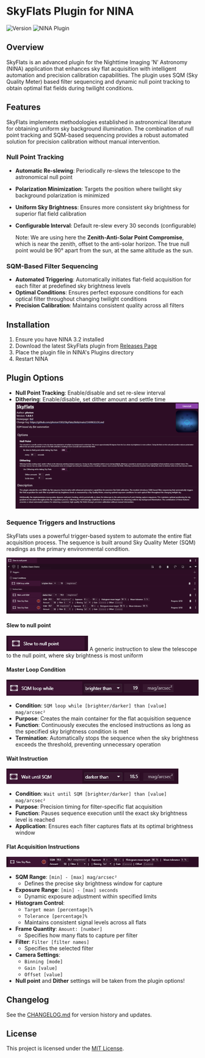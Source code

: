 ﻿# SkyFlats Plugin for NINA

![Version](https://img.shields.io/badge/version-1.0.0.1-blue.svg)
![NINA Plugin](https://img.shields.io/badge/NINA-Plugin-green.svg)

## Overview

SkyFlats is an advanced plugin for the Nighttime Imaging 'N' Astronomy (NINA) application that enhances sky flat acquisition with intelligent automation and precision calibration capabilities. The plugin uses SQM (Sky Quality Meter) based filter sequencing and dynamic null point tracking to obtain optimal flat fields during twilight conditions.

## Features

SkyFlats implements methodologies established in astronomical literature for obtaining uniform sky background illumination. The combination of null point tracking and SQM-based sequencing provides a robust automated solution for precision calibration without manual intervention.



###  Null Point Tracking
- **Automatic Re-slewing**: Periodically re-slews the telescope to the astronomical null point
- **Polarization Minimization**: Targets the position where twilight sky background polarization is minimized
- **Uniform Sky Brightness**: Ensures more consistent sky brightness for superior flat field calibration
- **Configurable Interval**: Default re-slew every 30 seconds (configurable)

  Note: We are using here the **Zenith-Anti-Solar Point Compromise**, which is near the zenith, offset to the anti-solar horizon.
  The true null point would be 90° apart from the sun, at the same altitude as the sun. 



### SQM-Based Filter Sequencing
- **Automated Triggering**: Automatically initiates flat-field acquisition for each filter at predefined sky brightness levels
- **Optimal Conditions**: Ensures perfect exposure conditions for each optical filter throughout changing twilight conditions
- **Precision Calibration**: Maintains consistent quality across all filters


## Installation

1. Ensure you have NINA 3.2 installed 
2. Download the latest SkyFlats plugin from [Releases Page](https://github.com/photon1503/SkyFlats/releases)
3. Place the plugin file in NINA's Plugins directory
4. Restart NINA 


## Plugin Options

- **Null Point Tracking**: Enable/disable and set re-slew interval
- **Dithering**: Enable/disable, set dither amount and settle time
![alt text](image.png)


### Sequence Triggers and Instructions 

SkyFlats uses a powerful trigger-based system to automate the entire flat acquisition process. The sequence is built around Sky Quality Meter (SQM) readings as the primary environmental condition.

![alt text](image-1.png)

#### Slew to null point
![alt text](image-5.png)
A generic instruction to slew the telescope to the null point, where sky brightness is most uniform

#### Master Loop Condition
![alt text](image-2.png)
- **Condition**: `SQM loop while [brighter/darker] than [value] mag/arcsec²`
- **Purpose**: Creates the main container for the flat acquisition sequence
- **Function**: Continuously executes the enclosed instructions as long as the specified sky brightness condition is met
- **Termination**: Automatically stops the sequence when the sky brightness exceeds the threshold, preventing unnecessary operation

#### Wait Instruction
![alt text](image-3.png)
- **Condition**: `Wait until SQM [brighter/darker] than [value] mag/arcsec²`
- **Purpose**: Precision timing for filter-specific flat acquisition
- **Function**: Pauses sequence execution until the exact sky brightness level is reached
- **Application**: Ensures each filter captures flats at its optimal brightness window

#### Flat Acquisition Instructions
![alt text](image-4.png)
- **SQM Range**: `[min] - [max] mag/arcsec²`
  - Defines the precise sky brightness window for capture
- **Exposure Range**: `[min] - [max] seconds`
  - Dynamic exposure adjustment within specified limits
- **Histogram Control**: 
  - `Target mean [percentage]%`
  - `Tolerance [percentage]%`
  - Maintains consistent signal levels across all flats
- **Frame Quantity**: `Amount: [number]`
  - Specifies how many flats to capture per filter
- **Filter**: `Filter [filter names]`
  - Specifies the selected filter
- **Camera Settings**: 
  - `Binning [mode]`
  - `Gain [value]`
  - `Offset [value]`
- **Null point** and **Dither** settings will be taken from the plugin options!
  





## Changelog

See the [CHANGELOG.md](https://github.com/photon1503/SkyFlats/blob/main/CHANGELOG.md) for version history and updates.

## License

This project is licensed under the [MIT License](LICENSE).
